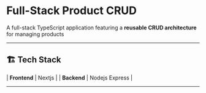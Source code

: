 # Full-Stack Product CRUD

A full-stack TypeScript application featuring a **reusable CRUD architecture** for managing products

---

## 🏗️ Tech Stack

| **Frontend** | Nextjs |
| **Backend** | Nodejs Express |

---
